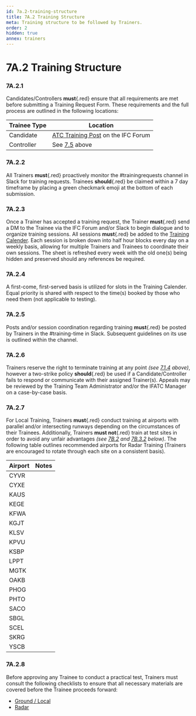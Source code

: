 ```yaml
---
id: 7a.2-training-structure
title: 7A.2 Training Structure
meta: Training structure to be followed by Trainers.
order: 2
hidden: true
annex: trainers
---
```


# 7A.2 Training Structure 



### 7A.2.1

Candidates/Controllers **must**{.red} ensure that all requirements are met before submitting a Training Request Form. These requirements and the full process are outlined in the following locations:

 

| **Trainee Type** | **Location**                                                 |
| ---------------- | ------------------------------------------------------------ |
| Candidate        | [ATC Training Post](https://community.infiniteflight.com/t/atc-training/416531) on the IFC Forum |
| Controller       | See [7.5](/guide/atc-manual/7.-recruitment-and-training/7.5-radar-theory-and-practical-tests#7.5-radar-theory-and-practical-tests) above |



### 7A.2.2

All Trainers **must**{.red} proactively monitor the #trainingrequests channel in Slack for training requests. Trainees **should**{.red} be claimed within a 7 day timeframe by placing a green checkmark emoji at the bottom of each submission.



### 7A.2.3

Once a Trainer has accepted a training request, the Trainer **must**{.red} send a DM to the Trainee via the IFC Forum and/or Slack to begin dialogue and to organize training sessions. All sessions **must**{.red} be added to the [Training Calender](https://docs.google.com/spreadsheets/d/11xnWvhx1G5Tv-xumqSJP4_qz6j888fJ5M5v6URqvFLA/edit?usp=sharing). Each session is broken down into half hour blocks every day on a weekly basis, allowing for multiple Trainers and Trainees to coordinate their own sessions. The sheet is refreshed every week with the old one(s) being hidden and preserved should any references be required. 	



### 7A.2.4

A first-come, first-served basis is utilized for slots in the Training Calender. Equal priority is shared with respect to the time(s) booked by those who need them (not applicable to testing).	



### 7A.2.5

Posts and/or session coordination regarding training **must**{.red} be posted by Trainers in the #training-time in Slack. Subsequent guidelines on its use is outlined within the channel.		



### 7A.2.6

Trainers reserve the right to terminate training at any point *(see [7.1.4](/guide/atc-manual/7.-recruitment-and-training/7.1-overview#7.1.4) above)*, however a two-strike policy **should**{.red} be used if a Candidate/Controller fails to respond or communicate with their assigned Trainer(s). Appeals may be reviewed by the Training Team Administrator and/or the IFATC Manager on a case-by-case basis. 



### 7A.2.7

For Local Training, Trainers **must**{.red} conduct training at airports with parallel and/or intersecting runways depending on the circumstances of their Trainees. Additionally, Trainers **must not**{.red} train at test sites in order to avoid any unfair advantages *(see [7B.2](/guide/atc-manual/7b.-testers/7b.2-local-testing#7b.2-local-testing) and [7B.3.2](/guide/atc-manual/7b.-testers/7b.3-radar-testing#7b.3.2) below)*. The following table outlines recommended airports for Radar Training (Trainers are encouraged to rotate through each site on a consistent basis). 



| Airport | Notes |
| ------- | ----- |
| CYVR    |       |
| CYXE    |       |
| KAUS    |       |
| KEGE    |       |
| KFWA    |       |
| KGJT    |       |
| KLSV    |       |
| KPVU    |       |
| KSBP    |       |
| LPPT    |       |
| MGTK    |       |
| OAKB    |       |
| PHOG    |       |
| PHTO    |       |
| SACO    |       |
| SBGL    |       |
| SCEL    |       |
| SKRG    |       |
| YSCB    |       |



### 7A.2.8

Before approving any Trainee to conduct a practical test, Trainers must consult the following checklists to ensure that all necessary materials are covered before the Trainee proceeds forward:

- [Ground / Local](https://docs.google.com/spreadsheets/d/1u4KhY7V5Vh2qucrD0tQcUEsOZsO39r9ZCBrXxUxLYow/edit?usp=sharing)
- [Radar](https://docs.google.com/document/d/1eTVIWBPwPFv0DuNsDk01gcX3ORtqlujPTvIDL-faxzE/edit?usp=sharing )
